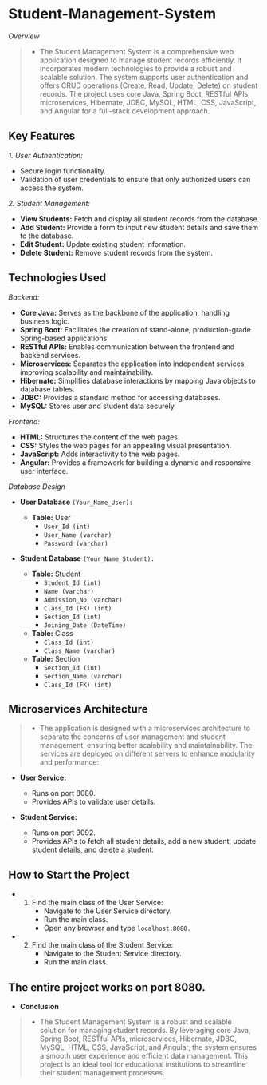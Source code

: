 # Student-Management-System
*Overview*
>* The Student Management System is a comprehensive web application designed to manage student records efficiently. It incorporates modern technologies to provide a robust and scalable solution. The system supports user authentication and offers CRUD operations (Create, Read, Update, Delete) on student records. The project uses core Java, Spring Boot, RESTful APIs, microservices, Hibernate, JDBC, MySQL, HTML, CSS, JavaScript, and Angular for a full-stack development approach.

## Key Features
*1. User Authentication:*
* Secure login functionality.
* Validation of user credentials to ensure that only authorized users can access the system.
  
*2. Student Management:*
* **View Students:** Fetch and display all student records from the database.
* **Add Student:** Provide a form to input new student details and save them to the database.
* **Edit Student:** Update existing student information.
* **Delete Student:** Remove student records from the system.

## Technologies Used
*Backend:*
* **Core Java:** Serves as the backbone of the application, handling business logic.
* **Spring Boot:** Facilitates the creation of stand-alone, production-grade Spring-based applications.
* **RESTful APIs:** Enables communication between the frontend and backend services.
* **Microservices:** Separates the application into independent services, improving scalability and maintainability.
* **Hibernate:** Simplifies database interactions by mapping Java objects to database tables.
* **JDBC:** Provides a standard method for accessing databases.
* **MySQL:** Stores user and student data securely.

*Frontend:*
* **HTML:** Structures the content of the web pages.
* **CSS:** Styles the web pages for an appealing visual presentation.
* **JavaScript:** Adds interactivity to the web pages.
* **Angular:** Provides a framework for building a dynamic and responsive user interface.

*Database Design*
* **User Database** `(Your_Name_User):`
   * **Table:**  User
      *  `User_Id (int)`
      * `User_Name (varchar)`
      * `Password (varchar)`

* **Student Database** `(Your_Name_Student):`
   * **Table:**  Student
      * `Student_Id (int)`
      * `Name (varchar)`
      * `Admission_No (varchar)`
      * `Class_Id (FK) (int)`
      * `Section_Id (int)`
      * `Joining_Date (DateTime)`
   * **Table:**  Class
      * `Class_Id (int)`
      * `Class_Name (varchar)`
   * **Table:**  Section
      * `Section_Id (int)`
      * `Section_Name (varchar)`
      * `Class_Id (FK) (int)`
## Microservices Architecture
>* The application is designed with a microservices architecture to separate the concerns of user management and student management, ensuring better scalability and maintainability. The services are deployed on different servers to enhance modularity and performance:

* **User Service:**
   * Runs on port 8080.
   * Provides APIs to validate user details.

* **Student Service:**
   * Runs on port 9092.
   * Provides APIs to fetch all student details, add a new student, update student details, and delete a student.

## How to Start the Project
* 1. Find the main class of the User Service:
       * Navigate to the User Service directory.
       * Run the main class.
       * Open any browser and type `localhost:8080.`
* 2. Find the main class of the Student Service:
       * Navigate to the Student Service directory.
       * Run the main class.

 ## The entire project works on port 8080.
 


* **Conclusion**
>*  The Student Management System is a robust and scalable solution for managing student records. By leveraging core Java, Spring Boot, RESTful APIs, microservices, Hibernate, JDBC, MySQL, HTML, CSS, JavaScript, and Angular, the system ensures a smooth user experience and efficient data management. This project is an ideal tool for educational institutions to streamline their student management processes.
 




